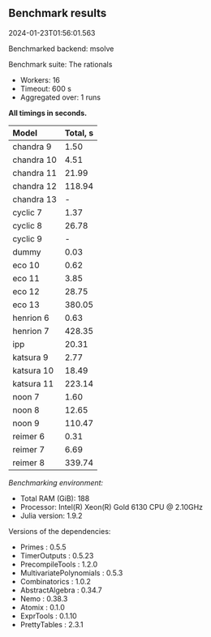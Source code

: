 ## Benchmark results

2024-01-23T01:56:01.563

Benchmarked backend: msolve

Benchmark suite: The rationals

- Workers: 16
- Timeout: 600 s
- Aggregated over: 1 runs

**All timings in seconds.**

|Model|Total, s|
|:----|---|
|chandra 9|1.50|
|chandra 10|4.51|
|chandra 11|21.99|
|chandra 12|118.94|
|chandra 13| - |
|cyclic 7|1.37|
|cyclic 8|26.78|
|cyclic 9| - |
|dummy|0.03|
|eco 10|0.62|
|eco 11|3.85|
|eco 12|28.75|
|eco 13|380.05|
|henrion 6|0.63|
|henrion 7|428.35|
|ipp|20.31|
|katsura 9|2.77|
|katsura 10|18.49|
|katsura 11|223.14|
|noon 7|1.60|
|noon 8|12.65|
|noon 9|110.47|
|reimer 6|0.31|
|reimer 7|6.69|
|reimer 8|339.74|

*Benchmarking environment:*

* Total RAM (GiB): 188
* Processor: Intel(R) Xeon(R) Gold 6130 CPU @ 2.10GHz
* Julia version: 1.9.2

Versions of the dependencies:

* Primes : 0.5.5
* TimerOutputs : 0.5.23
* PrecompileTools : 1.2.0
* MultivariatePolynomials : 0.5.3
* Combinatorics : 1.0.2
* AbstractAlgebra : 0.34.7
* Nemo : 0.38.3
* Atomix : 0.1.0
* ExprTools : 0.1.10
* PrettyTables : 2.3.1
